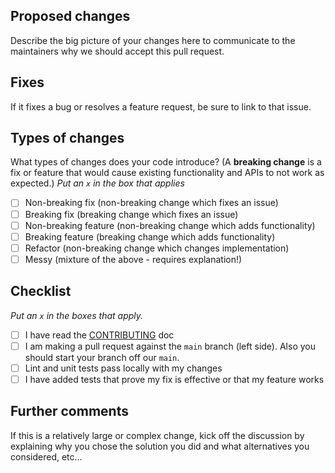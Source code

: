 ## Proposed changes

Describe the big picture of your changes here to communicate to the maintainers why we should accept this pull request.

## Fixes

If it fixes a bug or resolves a feature request, be sure to link to that issue.

## Types of changes

What types of changes does your code introduce? (A **breaking change** is a fix or feature that would cause existing functionality and APIs to not work as expected.)
_Put an `x` in the box that applies_

- [ ] Non-breaking fix (non-breaking change which fixes an issue)
- [ ] Breaking fix (breaking change which fixes an issue)
- [ ] Non-breaking feature (non-breaking change which adds functionality)
- [ ] Breaking feature (breaking change which adds functionality)
- [ ] Refactor (non-breaking change which changes implementation)
- [ ] Messy (mixture of the above - requires explanation!)

## Checklist

_Put an `x` in the boxes that apply._

- [ ] I have read the [CONTRIBUTING](../blob/main/CONTRIBUTING.md) doc
- [ ] I am making a pull request against the `main` branch (left side). Also you should start your branch off our `main`.
- [ ] Lint and unit tests pass locally with my changes
- [ ] I have added tests that prove my fix is effective or that my feature works

## Further comments

If this is a relatively large or complex change, kick off the discussion by explaining why you chose the solution you did and what alternatives you considered, etc...